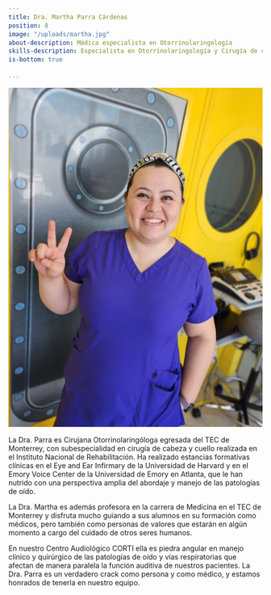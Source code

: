 ```yaml
---
title: Dra. Martha Parra Cárdenas
position: 8
image: "/uploads/martha.jpg"
about-description: Médica especialista en Otorrinolaringología
skills-description: Especialista en Otorrinolaringología y Cirugía de cabeza y cuello
is-bottom: true

---
```

![new.jpg](/uploads/martha.jpg)

La Dra. Parra  es Cirujana Otorrinolaringóloga egresada del TEC de Monterrey, con subespecialidad en cirugía de cabeza y cuello realizada en el Instituto Nacional de Rehabilitación. Ha realizado estancias formativas clínicas en el Eye and Ear Infirmary de la Universidad de Harvard y en el Emory Voice Center de la Universidad de Emory en Atlanta, que le han nutrido con una perspectiva amplia del abordaje y manejo de las patologías de oído.

La Dra. Martha es además profesora en la carrera de Medicina en el TEC de Monterrey y disfruta mucho guiando a sus alumnos en su formación como médicos, pero también como personas de valores que estarán en algún momento a cargo del cuidado de otros seres humanos.

En nuestro Centro Audiológico CORTI ella es piedra angular en manejo clínico y quirúrgico de las patologías de oído y  vías respiratorias que afectan de manera paralela la función auditiva de nuestros pacientes.
La Dra. Parra es un verdadero crack como persona y como médico, y estamos honrados de tenerla en nuestro equipo.
